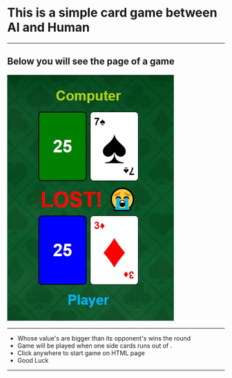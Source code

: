 # This is a simple card game between AI and Human
---
## Below you will see the page of a game

![alt text](https://github.com/barisdevjs/Js-Projects/blob/main/Card-Game/readme%20file%20image.jpg?raw=true)

---

- Whose value's are bigger than its opponent's wins the round
- Game will be played when one side cards runs out of .
- Click anywhere to start game on HTML page
- Good Luck
---

[^1]: This game logic is build by the help of constructor functions && classes
